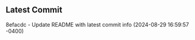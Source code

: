 
## Latest Commit
8efacdc - Update README with latest commit info (2024-08-29 16:59:57 -0400) <Yunxi-Zhou>
